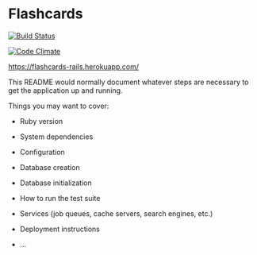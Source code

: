 # Flashcards

[![Build Status](https://travis-ci.org/Ily-a-1998/flashcards_rails.svg?branch=master)](https://travis-ci.org/Ily-a-1998/flashcards_rails)

[![Code Climate](https://codeclimate.com/github/Ily-a-1998/flashcards_rails/badges/gpa.svg)](https://codeclimate.com/github/Ily-a-1998/flashcards_rails)

https://flashcards-rails.herokuapp.com/

This README would normally document whatever steps are necessary to get the
application up and running.

Things you may want to cover:

* Ruby version

* System dependencies

* Configuration

* Database creation

* Database initialization

* How to run the test suite

* Services (job queues, cache servers, search engines, etc.)

* Deployment instructions

* ...
